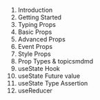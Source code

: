 1. Introduction
2. Getting Started
3. Typing Props
4. Basic Props
5. Advanced Props
6. Event Props
7. Style Props
8. Prop Types & topicsmdmd
9. useState Hook
10. useState Future value
11. useState Type Assertion
12. useReducer